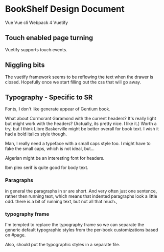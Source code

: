 # BookShelf Design Document

Vue 
Vue cli 
Webpack 4
Vuetify


## Touch enabled page turning

Vuetify supports touch events. 


## Niggling bits

The vuetify framework seems to be reflowing the text when the drawer is closed. Hopefully once we start filling out the css that will go away.

## Typography - Specific to SR

Fonts, I don't like generate appear of Gentium book. 

What about Cormorant Garamond with the current headers? It's really light but might work with the headers? (Actually, its pretty nice. I like it.) 
Worth a try, but I think Libre Baskerville might be better overall for book text. I wish it had a bold italics style though. 

Man, I really need a typeface with a small caps style too. I might have to fake the small caps, which is not ideal, but...

Algerian might be an interesting font for headers. 

Ibm plex serif is quite good for body text. 



### Paragraphs

in general the paragraphs in sr are short. And very often just one sentence, rather then running text, which means that indented paragraphs look a little odd. there is a bit of running text, but not all that much., 

### typography frame

I'm tempted to replace the typography frame so we can separate the generic default typographic styles from the per-book customizations based on #page. 

Also, should put the typographic styles in a separate file. 

